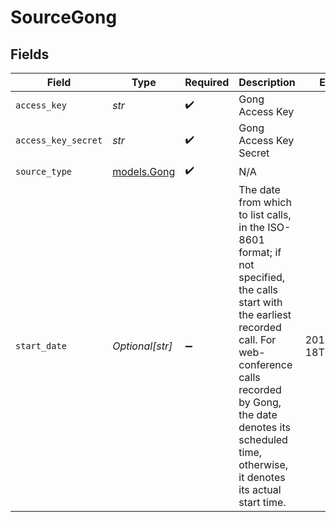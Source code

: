 # SourceGong


## Fields

| Field                                                                                                                                                                                                                                                      | Type                                                                                                                                                                                                                                                       | Required                                                                                                                                                                                                                                                   | Description                                                                                                                                                                                                                                                | Example                                                                                                                                                                                                                                                    |
| ---------------------------------------------------------------------------------------------------------------------------------------------------------------------------------------------------------------------------------------------------------- | ---------------------------------------------------------------------------------------------------------------------------------------------------------------------------------------------------------------------------------------------------------- | ---------------------------------------------------------------------------------------------------------------------------------------------------------------------------------------------------------------------------------------------------------- | ---------------------------------------------------------------------------------------------------------------------------------------------------------------------------------------------------------------------------------------------------------- | ---------------------------------------------------------------------------------------------------------------------------------------------------------------------------------------------------------------------------------------------------------- |
| `access_key`                                                                                                                                                                                                                                               | *str*                                                                                                                                                                                                                                                      | :heavy_check_mark:                                                                                                                                                                                                                                         | Gong Access Key                                                                                                                                                                                                                                            |                                                                                                                                                                                                                                                            |
| `access_key_secret`                                                                                                                                                                                                                                        | *str*                                                                                                                                                                                                                                                      | :heavy_check_mark:                                                                                                                                                                                                                                         | Gong Access Key Secret                                                                                                                                                                                                                                     |                                                                                                                                                                                                                                                            |
| `source_type`                                                                                                                                                                                                                                              | [models.Gong](../models/gong.md)                                                                                                                                                                                                                           | :heavy_check_mark:                                                                                                                                                                                                                                         | N/A                                                                                                                                                                                                                                                        |                                                                                                                                                                                                                                                            |
| `start_date`                                                                                                                                                                                                                                               | *Optional[str]*                                                                                                                                                                                                                                            | :heavy_minus_sign:                                                                                                                                                                                                                                         | The date from which to list calls, in the ISO-8601 format; if not specified, the calls start with the earliest recorded call. For web-conference calls recorded by Gong, the date denotes its scheduled time, otherwise, it denotes its actual start time. | 2018-02-18T08:00:00Z                                                                                                                                                                                                                                       |